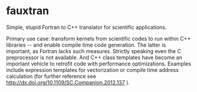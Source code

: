 # fauxtran
Simple, stupid Fortran to C++ translator for scientific applications.

Primary use case: transform kernels from scientific codes to run
within C++ libraries -- and enable compile time code generation. The
latter is important, as Fortran lacks such measures. Strictly speaking
even the C preprocessor is not available. And C++ class templates have
become an important vehicle to retrofit code with performance
optimizations. Examples include expression templates for vectorization
or compile time address calculation (for further reference see
http://dx.doi.org/10.1109/SC.Companion.2012.137 ).
